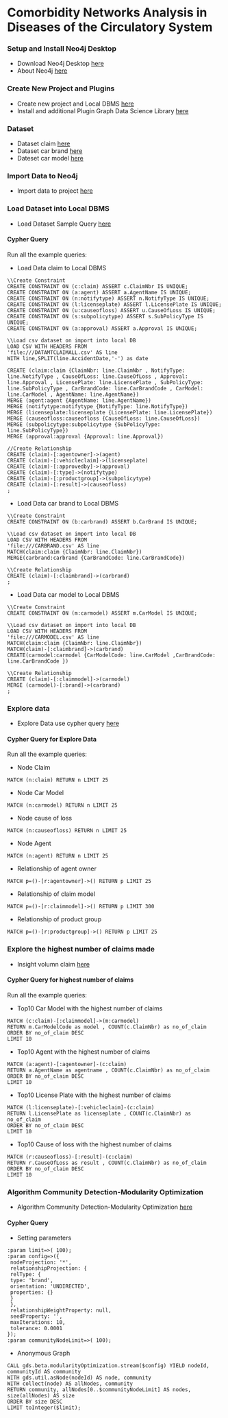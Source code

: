 # Comorbidity Networks Analysis in Diseases of the Circulatory System
### Setup and Install Neo4j Desktop
 - Download Neo4j Desktop [here](https://neo4j.com/download/)
 - About Neo4j [here](https://neo4j.com/product/#neo4j-desktop)
### Create New Project and Plugins
- Create new project and Local DBMS [here](https://github.com/phuritanc/git-snaneo4j/blob/main/Create%20Project.pdf)
- Install and additional Plugin Graph Data Science Library  [here](https://github.com/phuritanc/git-snaneo4j/blob/main/Plugins%20Graph%20Data%20Science.pdf)
### Dataset
- Dataset claim [here](https://github.com/phuritanc/git-snaneo4j/blob/main/DATAMTCLAIMALL.csv)
- Dataset car brand [here](https://github.com/phuritanc/git-snaneo4j/blob/main/CARBRAND.csv)
- Dateset car model [here](https://github.com/phuritanc/git-snaneo4j/blob/main/CARMODEL.csv)
### Import Data to Neo4j
- Import data to project [here](https://github.com/phuritanc/git-snaneo4j/blob/main/Import%20Dataset%20to%20neo4j.pdf)
### Load Dataset into Local DBMS
- Load Dataset Sample Query [here](https://github.com/phuritanc/git-snaneo4j/blob/main/Load%20Data.pdf)
#### Cypher Query
Run all the example queries:
- Load Data claim to Local DBMS
```
\\Create Constraint
CREATE CONSTRAINT ON (c:claim) ASSERT c.ClaimNbr IS UNIQUE;
CREATE CONSTRAINT ON (a:agent) ASSERT a.AgentName IS UNIQUE;
CREATE CONSTRAINT ON (n:notifytype) ASSERT n.NotifyType IS UNIQUE;
CREATE CONSTRAINT ON (l:licenseplate) ASSERT l.LicensePlate IS UNIQUE;
CREATE CONSTRAINT ON (u:causeofloss) ASSERT u.CauseOfLoss IS UNIQUE;
CREATE CONSTRAINT ON (s:subpolicytype) ASSERT s.SubPolicyType IS UNIQUE;
CREATE CONSTRAINT ON (a:approval) ASSERT a.Approval IS UNIQUE;
```
```
\\Load csv dataset on import into local DB
LOAD CSV WITH HEADERS FROM 
'file:///DATAMTCLAIMALL.csv' AS line 
WITH line,SPLIT(line.AccidentDate,'-') as date

CREATE (claim:claim {ClaimNbr: line.ClaimNbr , NotifyType: line.NotifyType , CauseOfLoss: line.CauseOfLoss , Approval: line.Approval , LicensePlate: line.LicensePlate , SubPolicyType: line.SubPolicyType , CarBrandCode: line.CarBrandCode , CarModel: line.CarModel , AgentName: line.AgentName})
MERGE (agent:agent {AgentName: line.AgentName})
MERGE (notifytype:notifytype {NotifyType: line.NotifyType})
MERGE (licenseplate:licenseplate {LicensePlate: line.LicensePlate})
MERGE (causeofloss:causeofloss {CauseOfLoss: line.CauseOfLoss})
MERGE (subpolicytype:subpolicytype {SubPolicyType: line.SubPolicyType})
MERGE (approval:approval {Approval: line.Approval})

//Create Relationship
CREATE (claim)-[:agentowner]->(agent)
CREATE (claim)-[:vehicleclaim]->(licenseplate)
CREATE (claim)-[:approvedby]->(approval)
CREATE (claim)-[:type]->(notifytype)
CREATE (claim)-[:productgroup]->(subpolicytype)
CREATE (claim)-[:result]->(causeofloss)
;
```
- Load Data car brand to Local DBMS
```
\\Create Constraint
CREATE CONSTRAINT ON (b:carbrand) ASSERT b.CarBrand IS UNIQUE;
```
```
\\Load csv dataset on import into local DB
LOAD CSV WITH HEADERS FROM 
'file:///CARBRAND.csv' AS line
MATCH(claim:claim {ClaimNbr: line.ClaimNbr})
MERGE(carbrand:carbrand {CarBrandCode: line.CarBrandCode})

\\Create Relationship
CREATE (claim)-[:claimbrand]->(carbrand)
;
```
- Load Data car model to Local DBMS
```
\\Create Constraint
CREATE CONSTRAINT ON (m:carmodel) ASSERT m.CarModel IS UNIQUE;
```
```
\\Load csv dataset on import into local DB
LOAD CSV WITH HEADERS FROM 
'file:///CARMODEL.csv' AS line
MATCH(claim:claim {ClaimNbr: line.ClaimNbr})
MATCH(claim)-[:claimbrand]->(carbrand)
CREATE(carmodel:carmodel {CarModelCode: line.CarModel ,CarBrandCode: line.CarBrandCode })

\\Create Relationship
CREATE (claim)-[:claimmodel]->(carmodel)
MERGE (carmodel)-[:brand]->(carbrand)
;
```
### Explore data
- Explore Data use cypher query [here](https://github.com/phuritanc/git-snaneo4j/blob/main/Explore%20Data%20Node%20and%20Relationship.pdf)
#### Cypher Query for Explore Data
Run all the example queries:
- Node Claim
```
MATCH (n:claim) RETURN n LIMIT 25
```
- Node Car Model
```
MATCH (n:carmodel) RETURN n LIMIT 25
```
- Node cause of loss
```
MATCH (n:causeofloss) RETURN n LIMIT 25
```
- Node Agent
```
MATCH (n:agent) RETURN n LIMIT 25
```
- Relationship of agent owner
```
MATCH p=()-[r:agentowner]->() RETURN p LIMIT 25
```
- Relationship of claim model
```
MATCH p=()-[r:claimmodel]->() RETURN p LIMIT 300
```
- Relationship of product group
```
MATCH p=()-[r:productgroup]->() RETURN p LIMIT 25
```
### Explore the highest number of claims made
- Insight volumn claim [here](https://github.com/phuritanc/git-snaneo4j/blob/main/largest%20number%20of%20claim.pdf)
#### Cypher Query for highest number of claims
Run all the example queries:
- Top10 Car Model with the highest number of claims
``` 
MATCH (c:claim)-[:claimmodel]->(m:carmodel)
RETURN m.CarModelCode as model , COUNT(c.ClaimNbr) as no_of_claim
ORDER BY no_of_claim DESC
LIMIT 10
```
- Top10 Agent with the highest number of claims
```
MATCH (a:agent)-[:agentowner]-(c:claim)
RETURN a.AgentName as agentname , COUNT(c.ClaimNbr) as no_of_claim
ORDER BY no_of_claim DESC
LIMIT 10
```
- Top10 License Plate with the highest number of claims
```
MATCH (l:licenseplate)-[:vehicleclaim]-(c:claim)
RETURN l.LicensePlate as licenseplate , COUNT(c.ClaimNbr) as no_of_claim
ORDER BY no_of_claim DESC
LIMIT 10
```
- Top10 Cause of loss with the highest number of claims
```
MATCH (r:causeofloss)-[:result]-(c:claim)
RETURN r.CauseOfLoss as result , COUNT(c.ClaimNbr) as no_of_claim
ORDER BY no_of_claim DESC
LIMIT 10
```
### Algorithm Community Detection-Modularity Optimization
- Algorithm Community Detection-Modularity Optimization [here](https://github.com/phuritanc/git-snaneo4j/blob/main/Algorithm.pdf)
#### Cypher Query
- Setting parameters
```
:param limit=>( 100);
:param config=>({
 nodeProjection: '*',
 relationshipProjection: {
 relType: {
 type: 'brand',
 orientation: 'UNDIRECTED',
 properties: {}
 }
 },
 relationshipWeightProperty: null,
 seedProperty: '',
 maxIterations: 10,
 tolerance: 0.0001
});
:param communityNodeLimit=>( 100);
```
- Anonymous Graph
```
CALL gds.beta.modularityOptimization.stream($config) YIELD nodeId, communityId AS community
WITH gds.util.asNode(nodeId) AS node, community
WITH collect(node) AS allNodes, community
RETURN community, allNodes[0..$communityNodeLimit] AS nodes, size(allNodes) AS size
ORDER BY size DESC
LIMIT toInteger($limit);
```

